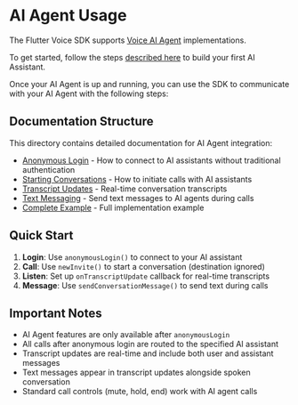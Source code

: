 # AI Agent Usage

The Flutter Voice SDK supports [Voice AI Agent](https://telnyx.com/products/voice-ai-agents) implementations. 

To get started, follow the steps [described here](https://telnyx.com/resources/ai-assistant-builder) to build your first AI Assistant. 

Once your AI Agent is up and running, you can use the SDK to communicate with your AI Agent with the following steps:

## Documentation Structure

This directory contains detailed documentation for AI Agent integration:

- [Anonymous Login](anonymous-login.md) - How to connect to AI assistants without traditional authentication
- [Starting Conversations](starting-conversations.md) - How to initiate calls with AI assistants
- [Transcript Updates](transcript-updates.md) - Real-time conversation transcripts
- [Text Messaging](text-messaging.md) - Send text messages to AI agents during calls
- [Complete Example](complete-example.md) - Full implementation example

## Quick Start

1. **Login**: Use `anonymousLogin()` to connect to your AI assistant
2. **Call**: Use `newInvite()` to start a conversation (destination ignored)
3. **Listen**: Set up `onTranscriptUpdate` callback for real-time transcripts
4. **Message**: Use `sendConversationMessage()` to send text during calls

## Important Notes

- AI Agent features are only available after `anonymousLogin`
- All calls after anonymous login are routed to the specified AI assistant
- Transcript updates are real-time and include both user and assistant messages
- Text messages appear in transcript updates alongside spoken conversation
- Standard call controls (mute, hold, end) work with AI agent calls
